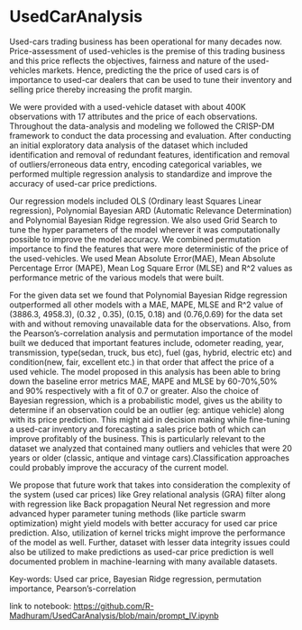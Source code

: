 # UsedCarAnalysis

Used-cars trading business has been operational for many decades now. Price-assessment of used-vehicles is the premise of this trading business and this price reflects the objectives, fairness and nature of the used-vehicles markets. Hence, predicting the the price of used cars is of importance to used-car dealers that can be used to tune their inventory and selling price thereby increasing the profit margin. 

We were provided with a used-vehicle dataset with about 400K observations with 17 attributes and the price of each observations. Throughout the data-analysis and modeling we followed the CRISP-DM framework to conduct the data processing and evaluation. After conducting an initial exploratory data analysis of the dataset which included identification and removal of redundant features, identification and removal of outliers/erroneous data entry, encoding categorical variables, we performed multiple regression analysis to standardize and improve the accuracy of used-car price predictions. 

Our regression models included OLS (Ordinary least Squares Linear regression), Polynomial Bayesian ARD (Automatic Relevance Determination) and Polynomial Bayesian Ridge regression. We also used Grid Search to tune the hyper parameters of the model wherever it was computationally possible to improve the model accuracy. We combined permutation importance to find the features that were more deterministic of the price of the used-vehicles. We used Mean Absolute Error(MAE), Mean Absolute Percentage Error (MAPE), Mean Log Square Error (MLSE) and R^2 values as performance metric of the various models that were built. 

For the given data set we found that Polynomial Bayesian Ridge regression outperformed all other models with a MAE, MAPE, MLSE and R^2 value of (3886.3, 4958.3), (0.32 , 0.35), (0.15, 0.18) and (0.76,0.69) for the data set with and without removing unavailable data for the observations. Also, from the Pearson’s-correlation analysis and permutation importance of the model built we deduced that important features include, odometer reading, year, transmission, type(sedan, truck, bus etc), fuel (gas, hybrid, electric etc) and condition(new, fair, excellent etc.) in that order that affect the price of a used vehicle. The model proposed in this analysis has been able to bring down the baseline error metrics MAE, MAPE and MLSE by 60-70%,50% and 90% respectively with a fit of 0.7 or greater. Also the choice of Bayesian regression, which is a probabilistic model, gives us the ability to determine if an observation could be an outlier (eg: antique vehicle) along with its price prediction. This might aid in decision making while fine-tuning a used-car inventory and forecasting a sales price both of which can improve profitably of the business. This is particularly relevant to the dataset we analyzed that contained many outliers and vehicles that were 20 years or older (classic, antique and vintage cars).Classification approaches could probably improve the accuracy of the current model. 

We propose that future work that takes into consideration the complexity of the system (used car prices) like Grey relational analysis (GRA) filter along with regression like Back propagation Neural Net regression and more advanced hyper parameter tuning methods (like particle swarm optimization) might yield models with better accuracy for used car price prediction. Also, utilization of kernel tricks might  improve the performance of the model as well. Further, dataset with lesser data integrity issues could also be utilized to make predictions as used-car price prediction is well documented problem in machine-learning with many available datasets. 

Key-words: Used car price, Bayesian Ridge regression, permutation importance, Pearson’s-correlation

link to notebook: https://github.com/R-Madhuram/UsedCarAnalysis/blob/main/prompt_IV.ipynb
